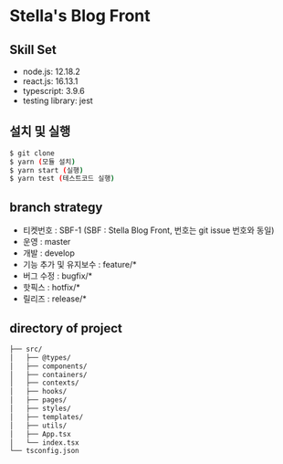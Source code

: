 # Stella's Blog Front

## Skill Set

- node.js: 12.18.2
- react.js: 16.13.1
- typescript: 3.9.6
- testing library: jest

## 설치 및 실행

```bash
$ git clone
$ yarn (모듈 설치)
$ yarn start (실행)
$ yarn test (테스트코드 실행)
```

## branch strategy

- 티켓번호 : SBF-1 (SBF : Stella Blog Front, 번호는 git issue 번호와 동일)
- 운영 : master
- 개발 : develop
- 기능 추가 및 유지보수 : feature/\*
- 버그 수정 : bugfix/\*
- 핫픽스 : hotfix/\*
- 릴리즈 : release/\*

## directory of project

```bash
├── src/
│   ├── @types/
│   ├── components/
│   ├── containers/
│   ├── contexts/
│   ├── hooks/
│   ├── pages/
│   ├── styles/
│   ├── templates/
│   ├── utils/
│   ├── App.tsx
│   └── index.tsx
└── tsconfig.json
```
